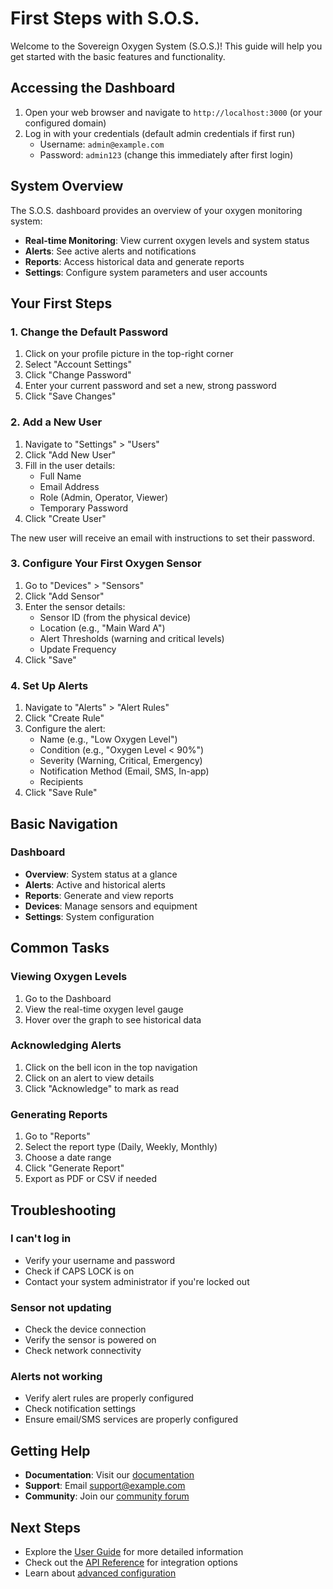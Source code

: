 # First Steps with S.O.S.

Welcome to the Sovereign Oxygen System (S.O.S.)! This guide will help you get started with the basic features and functionality.

## Accessing the Dashboard

1. Open your web browser and navigate to `http://localhost:3000` (or your configured domain)
2. Log in with your credentials (default admin credentials if first run)
   - Username: `admin@example.com`
   - Password: `admin123` (change this immediately after first login)

## System Overview

The S.O.S. dashboard provides an overview of your oxygen monitoring system:

- **Real-time Monitoring**: View current oxygen levels and system status
- **Alerts**: See active alerts and notifications
- **Reports**: Access historical data and generate reports
- **Settings**: Configure system parameters and user accounts

## Your First Steps

### 1. Change the Default Password

1. Click on your profile picture in the top-right corner
2. Select "Account Settings"
3. Click "Change Password"
4. Enter your current password and set a new, strong password
5. Click "Save Changes"

### 2. Add a New User

1. Navigate to "Settings" > "Users"
2. Click "Add New User"
3. Fill in the user details:
   - Full Name
   - Email Address
   - Role (Admin, Operator, Viewer)
   - Temporary Password
4. Click "Create User"

The new user will receive an email with instructions to set their password.

### 3. Configure Your First Oxygen Sensor

1. Go to "Devices" > "Sensors"
2. Click "Add Sensor"
3. Enter the sensor details:
   - Sensor ID (from the physical device)
   - Location (e.g., "Main Ward A")
   - Alert Thresholds (warning and critical levels)
   - Update Frequency
4. Click "Save"

### 4. Set Up Alerts

1. Navigate to "Alerts" > "Alert Rules"
2. Click "Create Rule"
3. Configure the alert:
   - Name (e.g., "Low Oxygen Level")
   - Condition (e.g., "Oxygen Level < 90%")
   - Severity (Warning, Critical, Emergency)
   - Notification Method (Email, SMS, In-app)
   - Recipients
4. Click "Save Rule"

## Basic Navigation

### Dashboard
- **Overview**: System status at a glance
- **Alerts**: Active and historical alerts
- **Reports**: Generate and view reports
- **Devices**: Manage sensors and equipment
- **Settings**: System configuration

## Common Tasks

### Viewing Oxygen Levels
1. Go to the Dashboard
2. View the real-time oxygen level gauge
3. Hover over the graph to see historical data

### Acknowledging Alerts
1. Click on the bell icon in the top navigation
2. Click on an alert to view details
3. Click "Acknowledge" to mark as read

### Generating Reports
1. Go to "Reports"
2. Select the report type (Daily, Weekly, Monthly)
3. Choose a date range
4. Click "Generate Report"
5. Export as PDF or CSV if needed

## Troubleshooting

### I can't log in
- Verify your username and password
- Check if CAPS LOCK is on
- Contact your system administrator if you're locked out

### Sensor not updating
- Check the device connection
- Verify the sensor is powered on
- Check network connectivity

### Alerts not working
- Verify alert rules are properly configured
- Check notification settings
- Ensure email/SMS services are properly configured

## Getting Help

- **Documentation**: Visit our [documentation](https://your-org.github.io/sovereign-oxygen-system/)
- **Support**: Email support@example.com
- **Community**: Join our [community forum](https://community.example.com)

## Next Steps

- Explore the [User Guide](../user-guide/dashboard.md) for more detailed information
- Check out the [API Reference](../api/endpoints.md) for integration options
- Learn about [advanced configuration](../getting-started/configuration.md)
